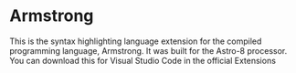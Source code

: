 # Armstrong

This is the syntax highlighting language extension for the compiled programming language, Armstrong. It was built for the Astro-8 processor.
You can download this for Visual Studio Code in the official Extensions
